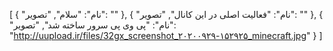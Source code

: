[
  {
    "نام": "سلام",
    "تصویر": ""
  },
  {
    "نام": "فعالیت اصلی در این کانال",
    "تصویر": ""
  },
  {
    "نام": "پی وی پی سرور ساخته شد",
    "تصویر": "http://uupload.ir/files/32gx_screenshot_۲۰۲۰۰۹۲۹-۱۵۲۹۲۵_minecraft.jpg"
  }
]
